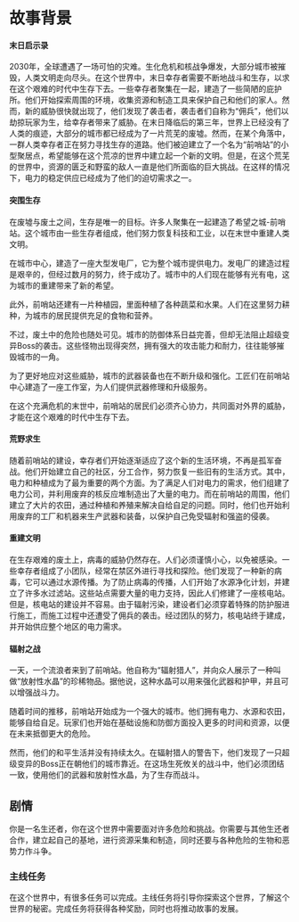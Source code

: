 # 故事背景

#### 末日启示录
2030年，全球遭遇了一场可怕的灾难。生化危机和核战争爆发，大部分城市被摧毁，人类文明走向尽头。在这个世界中，末日幸存者需要不断地战斗和生存，以求在这个艰难的时代中生存下去。一些幸存者聚集在一起，建造了一些简陋的庇护所。他们开始探索周围的环境，收集资源和制造工具来保护自己和他们的家人。然而，新的威胁很快就出现了，他们发现了袭击者，袭击者们自称为“佣兵”，他们以劫掠玩家为生，给幸存者带来了威胁。在末日降临后的第三年，世界上已经没有了人类的痕迹，大部分的城市都已经成为了一片荒芜的废墟。然而，在某个角落中，一群人类幸存者正在努力寻找生存的道路。他们被迫建立了一个名为“前哨站”的小型聚居点，希望能够在这个荒凉的世界中建立起一个新的文明。但是，在这个荒芜的世界中，资源的匮乏和野蛮的敌人一直是他们所面临的巨大挑战。在这样的情况下，电力的稳定供应已经成为了他们的迫切需求之一。

#### 突围生存
在废墟与废土之间，生存是唯一的目标。许多人聚集在一起建造了希望之城-前哨站。这个城市由一些生存者组成，他们努力恢复科技和工业，以在末世中重建人类文明。

在城市中心，建造了一座大型发电厂，它为整个城市提供电力。发电厂的建造过程是艰辛的，但经过数月的努力，终于成功了。城市中的人们现在能够有光有电，这为城市的重建带来了新的希望。

此外，前哨站还建有一片种植园，里面种植了各种蔬菜和水果。人们在这里努力耕种，为城市的居民提供充足的食物和营养。

不过，废土中的危险也随处可见。城市的防御体系日益完善，但却无法阻止超级变异Boss的袭击。这些怪物出现得突然，拥有强大的攻击能力和耐力，往往能够摧毁城市的一角。

为了更好地应对这些威胁，城市的武器装备也在不断升级和强化。工匠们在前哨站中心建造了一座工作室，为人们提供武器修理和升级服务。

在这个充满危机的末世中，前哨站的居民们必须齐心协力，共同面对外界的威胁，才能在这个艰难的时代中生存下去。

#### 荒野求生
随着前哨站的建设，幸存者们开始逐渐适应了这个新的生活环境，不再是孤军奋战。他们开始建立自己的社区，分工合作，努力恢复一些旧有的生活方式。其中，电力和种植成为了最为重要的两个方面。为了满足人们对电力的需求，他们组建了电力公司，并利用废弃的核反应堆制造出了大量的电力。而在前哨站的周围，他们建立了大片的农田，通过种植和养殖来解决自给自足的问题。同时，他们也开始利用废弃的工厂和机器来生产武器和装备，以保护自己免受辐射和强盗的侵袭。

#### 重建文明
在生存艰难的废土上，病毒的威胁仍然存在。人们必须谨慎小心，以免被感染。一些幸存者组成了小团队，经常在禁区外进行寻找和探险。他们发现了一种新的病毒，它可以通过水源传播。为了防止病毒的传播，人们开始了水源净化计划，并建立了许多水过滤站。这些站点需要大量的电力支持，因此人们修建了一座核电站。但是，核电站的建设并不容易。由于辐射污染，建设者们必须穿着特殊的防护服进行施工，而施工过程中还遭受了佣兵的袭击。经过团队的努力，核电站终于建成，并开始供应整个地区的电力需求。

#### 辐射之战
一天，一个流浪者来到了前哨站。他自称为“辐射猎人”，并向众人展示了一种叫做“放射性水晶”的珍稀物品。据他说，这种水晶可以用来强化武器和护甲，并且可以增强战斗力。

随着时间的推移，前哨站开始成为一个强大的城市。他们拥有电力、水源和农田，能够自给自足。玩家们也开始在基础设施和防御方面投入更多的时间和资源，以便在未来抵御更大的危险。

然而，他们的和平生活并没有持续太久。在辐射猎人的警告下，他们发现了一只超级变异的Boss正在朝他们的城市靠近。在这场生死攸关的战斗中，他们必须团结一致，使用他们的武器和放射性水晶，为了生存而战斗。

## 剧情

你是一名生还者，你在这个世界中需要面对许多危险和挑战。你需要与其他生还者合作，建立起自己的基地，进行资源采集和制造，同时还要与各种危险的生物和恶势力作斗争。

### 主线任务

在这个世界中，有很多任务可以完成。主线任务将引导你探索这个世界，了解这个世界的秘密。完成任务将获得各种奖励，同时也将推动故事的发展。
